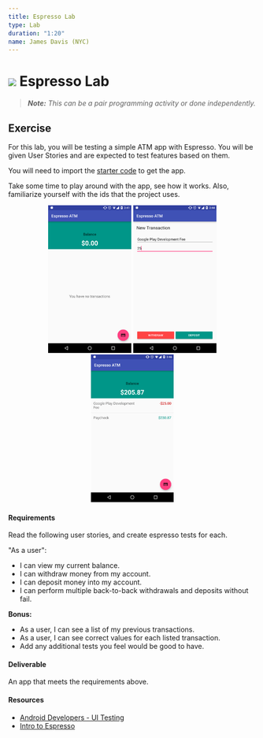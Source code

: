 ```yaml
---
title: Espresso Lab
type: Lab
duration: "1:20"
name: James Davis (NYC)
---
```


# ![](https://ga-dash.s3.amazonaws.com/production/assets/logo-9f88ae6c9c3871690e33280fcf557f33.png) Espresso Lab

> ***Note:*** _This can be a pair programming activity or done independently._

## Exercise

For this lab, you will be testing a simple ATM app with Espresso. You will be given User Stories and are expected to test features based on them.

You will need to import the [starter code](starter-code) to get the app.

Take some time to play around with the app, see how it works. Also, familiarize yourself with the ids that the project uses.

<p align="center">
  <img src="screenshots/1_balance.png" height="300px"/> <img src="screenshots/2_newTransaction.png" height="300px"/> <img src="screenshots/3_filledBalance.png" height="300px"/>
</p>

#### Requirements

Read the following user stories, and create espresso tests for each.

"As a user":

* I can view my current balance.
* I can withdraw money from my account.
* I can deposit money into my account.
* I can perform multiple back-to-back withdrawals and deposits without fail.

**Bonus:**

* As a user, I can see a list of my previous transactions.
* As a user, I can see correct values for each listed transaction.
* Add any additional tests you feel would be good to have.

#### Deliverable

An app that meets the requirements above.

#### Resources

- [Android Developers - UI Testing](http://developer.android.com/training/testing/ui-testing/espresso-testing.html)
- [Intro to Espresso](https://androidresearch.wordpress.com/2015/04/04/an-introduction-to-espresso/)
